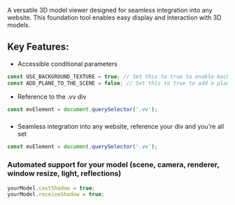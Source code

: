 A versatile 3D model viewer designed for seamless integration into any website. This foundation tool enables easy display and interaction with 3D models.

## Key Features:
- Accessible conditional parameters
```javascript
const USE_BACKGROUND_TEXTURE = true; // Set this to true to enable background texture
const ADD_PLANE_TO_THE_SCENE = false; // Set this to true to add a plane to the scene
```
- Reference to the .vv div
```javascript
const mvElement = document.querySelector('.vv');
```
###
- Seamless integration into any website, reference your div and you're all set
```javascript
const mvElement = document.querySelector('.vv');
```

### Automated support for your model (scene, camera, renderer, window resize, light, reflections)
```javascript
yourModel.castShadow = true;
yourModel.receiveShadow = true;
```
